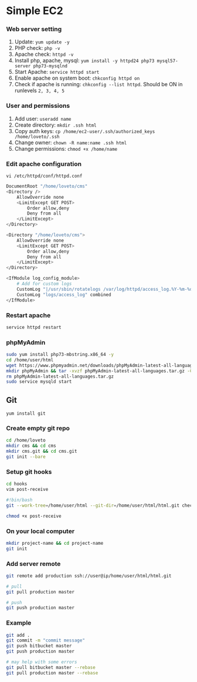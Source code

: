 # Simple EC2

### Web server setting
1. Update: `yum update -y`
2. PHP check: `php -v`
3. Apache check: `httpd -v`
4. Install php, apache, mysql: `yum install -y httpd24 php73 mysql57-server php73-mysqlnd`
5. Start Apache: `service httpd start`
6. Enable apache on system boot: `chkconfig httpd on`
7. Check if apache is running: `chkconfig --list httpd`. Should be ON in runlevels `2, 3, 4, 5`

### User and permissions
1. Add user: `useradd name`
2. Create directory: `mkdir .ssh html`
3. Copy auth keys: `cp /home/ec2-user/.ssh/authorized_keys /home/loveto/.ssh`
4. Change owner: `chown -R name:name .ssh html`
5. Change permissions: `chmod +x /home/name`

### Edit apache configuration

`vi /etc/httpd/conf/httpd.conf`

```sh
DocumentRoot "/home/loveto/cms"
<Directory />
    AllowOverride none
    <LimitExcept GET POST>
        Order allow,deny
        Deny from all
    </LimitExcept>
</Directory>

<Directory "/home/loveto/cms">
    AllowOverride none
    <LimitExcept GET POST>
        Order allow,deny
        Deny from all
    </LimitExcept>
</Directory>

<IfModule log_config_module>
    # Add for custom logs
    CustomLog "|/usr/sbin/rotatelogs /var/log/httpd/access_log.%Y-%m-%d 86400 +540" common
    CustomLog "logs/access_log" combined
</IfModule>
```

### Restart apache
```sh
service httpd restart
```

### phpMyAdmin
```sh
sudo yum install php73-mbstring.x86_64 -y
cd /home/user/html
wget https://www.phpmyadmin.net/downloads/phpMyAdmin-latest-all-languages.tar.gz
mkdir phpMyAdmin && tar -xvzf phpMyAdmin-latest-all-languages.tar.gz -C phpMyAdmin --strip-components 1
rm phpMyAdmin-latest-all-languages.tar.gz
sudo service mysqld start
```

## Git

`yum install git`

### Create empty git repo
```sh
cd /home/loveto
mkdir cms && cd cms
mkdir cms.git && cd cms.git
git init --bare
```

### Setup git hooks
```sh
cd hooks
vim post-receive

#!bin/bash
git --work-tree=/home/user/html --git-dir=/home/user/html/html.git checkout -f

chmod +x post-receive
```

### On your local computer
```sh
mkdir project-name && cd project-name 
git init
```

### Add server remote
```sh
git remote add production ssh://user@ip/home/user/html/html.git

# pull
git pull production master

# push
git push production master
```

### Example
```sh
git add .
git commit -m "commit message"
git push bitbucket master
git push production master

# may help with some errors 
git pull bitbucket master --rebase
git pull production master --rebase
```
